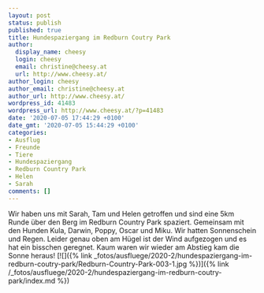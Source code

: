 ```yaml
---
layout: post
status: publish
published: true
title: Hundespaziergang im Redburn Coutry Park
author:
  display_name: cheesy
  login: cheesy
  email: christine@cheesy.at
  url: http://www.cheesy.at/
author_login: cheesy
author_email: christine@cheesy.at
author_url: http://www.cheesy.at/
wordpress_id: 41483
wordpress_url: http://www.cheesy.at/?p=41483
date: '2020-07-05 17:44:29 +0100'
date_gmt: '2020-07-05 15:44:29 +0100'
categories:
- Ausflug
- Freunde
- Tiere
- Hundespaziergang
- Redburn Country Park
- Helen
- Sarah
comments: []
---
```

Wir haben uns mit Sarah, Tam und Helen getroffen und sind eine 5km Runde über den Berg im Redburn Country Park spaziert. Gemeinsam mit den Hunden Kula, Darwin, Poppy, Oscar und Miku. Wir hatten Sonnenschein und Regen. Leider genau oben am Hügel ist der Wind aufgezogen und es hat ein bisschen geregnet. Kaum waren wir wieder am Abstieg kam die Sonne heraus!
[![]({% link _fotos/ausfluege/2020-2/hundespaziergang-im-redburn-coutry-park/Redburn-Country-Park-003-1.jpg %})]({% link /_fotos/ausfluege/2020-2/hundespaziergang-im-redburn-coutry-park/index.md %})
